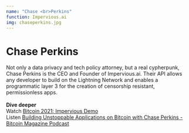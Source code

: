 ```yaml
---
name: "Chase <br>Perkins"
function: Impervious.ai
img: chaseperkins.jpg
---
```


# Chase Perkins

Not only a data privacy and tech policy attorney, but a real cypherpunk, Chase Perkins is the CEO and Founder of Impervious.ai. Their API allows any developer to build on the Lightning Network and enables a programmatic layer 3 for the creation of censorship resistant, permissionless apps.
<br><br>
**Dive deeper**
<br>
Watch [Bitcoin
 2021: Impervious Demo](https://www.youtube.com/watch?v=heJjTQEljxE) 
<br>
Listen [Building
 Unstoppable Applications on Bitcoin with Chase Perkins - Bitcoin Magazine Podcast](https://bitcoinmagazine.com/business/unstoppable-applications-on-bitcoin)

